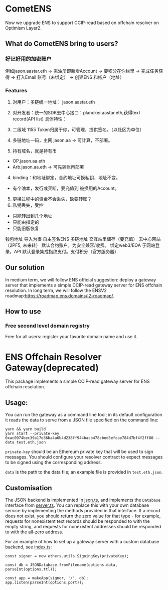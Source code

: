 # CometENS
Now we upgrade ENS to support CCIP-read based on offchain resolver on Optimism Layer2.

## What do CometENS bring to users?
### 好记好用的加密账户
例如jason.aastar.eth
→ 需油册即新增Account
→ 要积分在你栏里
→ 完成任务获得
→ 打入Email 账号（未绑定）
→ 创建ENS 和帐户（地址）
 
### Features
1. 对用户：多链统一地址：   jason.aastar.eth
2. 对开发者：统一的SDK去中心接口：plancker.aastar.eth,获得text record(API list)
具体特性：
 
1. 二级域 1155 Token归属于你，可管理，提供签名。（以社区为单位）
2. 多链地址一码，主网 jason.aa → 可计算，不部署。
3. 持有域名，就是持有币
- OP.jason.aa.eth
- Arb.jason.aa.eth → 可先转账再部署
4. binding：和地址绑定，合约地址可换私钥，地址不变。
- 有个油本，发行或买断，要充值到 被换用的Account。
5. 更换过程中的资金不会丢失，缺要转账？
6. 私钥丢失，受控
- 只能转出到几个地址
- 只能由指定的
- 只能旧版恢复
 
钱包地址
导入为很
自主签名ENS
多链地址
交互站里储存（要充值）
去中心网站（2PF5, 未来转）
默认合约账户，为安全兼容/收费。
绑定web3/EOA 于网站登录，API
默认登录集成指纹支付。支付积分（官方服务器）
 


## Our solution
In medium term, we will follow ENS official suggestion: deploy a gateway server that implements a simple CCIP-read gateway server for ENS offchain resolution.
In long term, we will follow the ENSV2 roadmap:https://roadmap.ens.domains/l2-roadmap/.

## How to use
### Free second level domain registry
Free for all users: register your favorite domain name and use it.


# ENS Offchain Resolver Gateway(deprecated)
This package implements a simple CCIP-read gateway server for ENS offchain resolution.

## Usage:
You can run the gateway as a command line tool; in its default configuration it reads the data to serve from a JSON file specified on the command line:

```
yarn && yarn build
yarn start --private-key 0xac0974bec39a17e36ba4a6b4d238ff944bacb478cbed5efcae784d7bf4f2ff80 --data test.eth.json
```

`private-key` should be an Ethereum private key that will be used to sign messages. You should configure your resolver contract to expect messages to be signed using the corresponding address.

`data` is the path to the data file; an example file is provided in `test.eth.json`.

## Customisation
The JSON backend is implemented in [json.ts](src/json.ts), and implements the `Database` interface from [server.ts](src/server.ts). You can replace this with your own database service by implementing the methods provided in that interface. If a record does not exist, you should return the zero value for that type - for example, requests for nonexistent text records should be responded to with the empty string, and requests for nonexistent addresses should be responded to with the all-zero address.

For an example of how to set up a gateway server with a custom database backend, see [index.ts](src/index.ts):
```
const signer = new ethers.utils.SigningKey(privateKey);

const db = JSONDatabase.fromFilename(options.data, parseInt(options.ttl));

const app = makeApp(signer, '/', db);
app.listen(parseInt(options.port));
```
